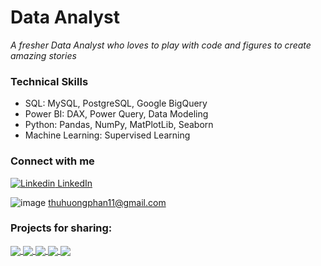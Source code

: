 # Data Analyst
*A fresher Data Analyst who loves to play with code and figures to create amazing stories*

### Technical Skills
- SQL: MySQL, PostgreSQL, Google BigQuery
- Power BI: DAX, Power Query, Data Modeling
- Python: Pandas, NumPy, MatPlotLib, Seaborn
- Machine Learning: Supervised Learning
 
### Connect with me
[![Linkedin](https://i.stack.imgur.com/gVE0j.png) LinkedIn](https://www.linkedin.com/in/pth11/)

![image](https://github.com/thuhuongphan11/thuhuongphan11/assets/141643891/b53c7262-fb7d-454e-9c1b-3a5ee3c1aecc) thuhuongphan11@gmail.com

### **Projects for sharing:**
<a href="https://github.com/pth11/Python_RFM_Analysis">
  <!-- Change the `github-readme-stats.anuraghazra1.vercel.app` to `github-readme-stats.vercel.app`  -->
  <img align="center" src="https://github-readme-stats.vercel.app/api/pin/?username=pth11&repo=Python_RFM_Analysis&theme=vue-dark" />
</a>  
<a href="https://github.com/pth11/Python_Cohort_Analysis">
  <!-- Change the `github-readme-stats.anuraghazra1.vercel.app` to `github-readme-stats.vercel.app`  -->
  <img align="center" src="https://github-readme-stats.vercel.app/api/pin/?username=pth11&repo=Python_Cohort_Analysis&theme=vue-dark" />
</a>
<a href="https://github.com/pth11/SQL-PBI_Inventory_Controlling">
  <!-- Change the `github-readme-stats.anuraghazra1.vercel.app` to `github-readme-stats.vercel.app`  -->
  <img align="center" src="https://github-readme-stats.vercel.app/api/pin/?username=pth11&repo=SQL-PBI_Inventory_Controlling&theme=vue-dark" />
</a>  
<a href="https://github.com/pth11/SQL_Ecommerce_Exploring">
  <!-- Change the `github-readme-stats.anuraghazra1.vercel.app` to `github-readme-stats.vercel.app`  -->
  <img align="center" src="https://github-readme-stats.vercel.app/api/pin/?username=pth11&repo=SQL_Ecommerce_Exploring&theme=vue-dark" />
</a>  
<a href="https://github.com/pth11/ML_4G_service_prediction">
  <!-- Change the `github-readme-stats.anuraghazra1.vercel.app` to `github-readme-stats.vercel.app`  -->
  <img align="center" src="https://github-readme-stats.vercel.app/api/pin/?username=pth11&repo=ML_4G_service_prediction&theme=vue-dark" />
</a>  

